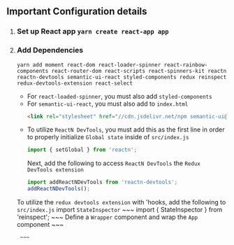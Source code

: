 ## Important Configuration details
1) ### Set up React app `yarn create react-app app`

2) ### Add Dependencies  
    `yarn add moment react-dom react-loader-spinner react-rainbow-components react-router-dom react-scripts react-spinners-kit reactn reactn-devtools semantic-ui-react styled-components redux reinspect redux-devtools-extension react-select`  
    
    - For `react-loaded-spinner`, you must also add `styled-components`
    - For `semantic-ui-react`, you must also 
        add to `index.html`  
        ~~~ html 
        <link rel="stylesheet" href="//cdn.jsdelivr.net/npm semantic-ui@2.4.2/dist/semantic.min.css" />
        ~~~
    - To utilize `ReactN DevTools`, you must add this as the first line in order to properly initialize `Global state` inside of `src/index.js`
        ~~~ js
        import { setGlobal } from 'reactn';
        ~~~
        Next, add the following to access `ReactN DevTools` the `Redux DevTools extension` 
        ~~~ js
        import addReactNDevTools from 'reactn-devtools';
        addReactNDevTools();
        ~~~
    To utilize the `redux devtools extension` with 'hooks, add the following to `src/index.js`
        import `StateInspector`
        ~~~
        import { StateInspector } from 'reinspect';
        ~~~
        Define a `Wrapper` component and wrap the `App` component 
        ~~~

        ~~~